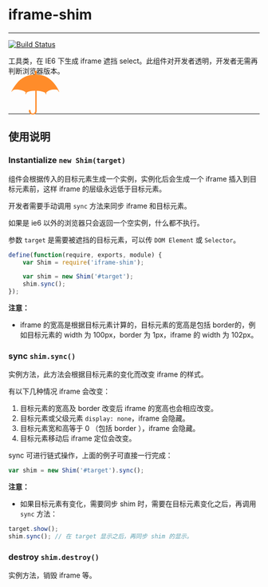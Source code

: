 
# iframe-shim

---

[![Build Status](https://secure.travis-ci.org/aralejs/iframe-shim.png)](https://travis-ci.org/aralejs/iframe-shim)

工具类，在 IE6 下生成 iframe 遮挡 select。此组件对开发者透明，开发者无需再判断浏览器版本。

<span style="font-size:120px;line-height:0.4;color:rgb(255, 140, 42);font-family:Menlo;">☂</span>

---

## 使用说明


### Instantialize `new Shim(target)`

组件会根据传入的目标元素生成一个实例，实例化后会生成一个 iframe 插入到目标元素前，这样 iframe 的层级永远低于目标元素。

开发者需要手动调用 `sync` 方法来同步 iframe 和目标元素。

如果是 ie6 以外的浏览器只会返回一个空实例，什么都不执行。

参数 `target` 是需要被遮挡的目标元素，可以传 `DOM Element` 或 `Selector`。


```js
define(function(require, exports, module) {
    var Shim = require('iframe-shim');

    var shim = new Shim('#target');
    shim.sync();
});
```

**注意：**

* iframe 的宽高是根据目标元素计算的，目标元素的宽高是包括 border的，例如目标元素的 width 为 100px，border 为 1px，iframe 的 width 为 102px。

### sync `shim.sync()`

实例方法，此方法会根据目标元素的变化而改变 iframe 的样式。

有以下几种情况 iframe 会改变：

1. 目标元素的宽高及 border 改变后 iframe 的宽高也会相应改变。
1. 目标元素或父级元素 `display: none`，iframe 会隐藏。
1. 目标元素宽和高等于 0 （包括 border ），iframe 会隐藏。
1. 目标元素移动后 iframe 定位会改变。

sync 可进行链式操作，上面的例子可直接一行完成：

```js
var shim = new Shim('#target').sync();
```

**注意：**

* 如果目标元素有变化，需要同步 shim 时，需要在目标元素变化之后，再调用 `sync` 方法：

```js
target.show();
shim.sync(); // 在 target 显示之后，再同步 shim 的显示。
```


### destroy `shim.destroy()`

实例方法，销毁 iframe 等。


